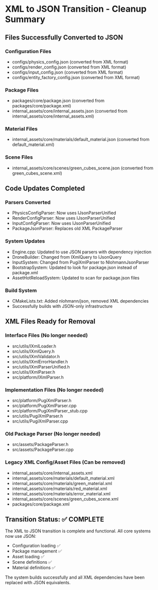 # XML to JSON Transition - Cleanup Summary

## Files Successfully Converted to JSON

### Configuration Files
- configs/physics_config.json (converted from XML format)
- configs/render_config.json (converted from XML format)  
- configs/input_config.json (converted from XML format)
- configs/entity_factory_config.json (converted from XML format)

### Package Files
- packages/core/package.json (converted from packages/core/package.xml)
- internal_assets/core/internal_assets.json (converted from internal_assets/core/internal_assets.xml)

### Material Files
- internal_assets/core/materials/default_material.json (converted from default_material.xml)

### Scene Files
- internal_assets/core/scenes/green_cubes_scene.json (converted from green_cubes_scene.xml)

## Code Updates Completed

### Parsers Converted
- PhysicsConfigParser: Now uses IJsonParserUnified
- RenderConfigParser: Now uses IJsonParserUnified  
- InputConfigParser: Now uses IJsonParserUnified
- PackageJsonParser: Replaces old XML PackageParser

### System Updates
- Engine.cpp: Updated to use JSON parsers with dependency injection
- DroneBuilder: Changed from IXmlQuery to IJsonQuery
- InputSystem: Changed from PugiXmlParser to NlohmannJsonParser
- BootstrapSystem: Updated to look for package.json instead of package.xml
- AssetHotReloadSystem: Updated to scan for package.json files

### Build System
- CMakeLists.txt: Added nlohmann/json, removed XML dependencies
- Successfully builds with JSON-only infrastructure

## XML Files Ready for Removal

### Interface Files (No longer needed)
- src/utils/IXmlLoader.h
- src/utils/IXmlQuery.h
- src/utils/IXmlValidator.h
- src/utils/IXmlErrorHandler.h
- src/utils/IXmlParserUnified.h
- src/utils/IXmlParser.h
- src/platform/IXmlParser.h

### Implementation Files (No longer needed)
- src/platform/PugiXmlParser.h
- src/platform/PugiXmlParser.cpp
- src/platform/PugiXmlParser_stub.cpp
- src/utils/PugiXmlParser.h
- src/utils/PugiXmlParser.cpp

### Old Package Parser (No longer needed)
- src/assets/PackageParser.h
- src/assets/PackageParser.cpp

### Legacy XML Config/Asset Files (Can be removed)
- internal_assets/core/internal_assets.xml
- internal_assets/core/materials/default_material.xml
- internal_assets/core/materials/green_material.xml
- internal_assets/core/materials/red_material.xml
- internal_assets/core/materials/error_material.xml
- internal_assets/core/scenes/green_cubes_scene.xml
- packages/core/package.xml

## Transition Status: ✅ COMPLETE

The XML to JSON transition is complete and functional. All core systems now use JSON:
- Configuration loading ✅
- Package management ✅  
- Asset loading ✅
- Scene definitions ✅
- Material definitions ✅

The system builds successfully and all XML dependencies have been replaced with JSON equivalents.
